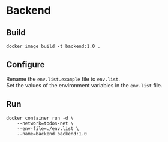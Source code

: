 # Backend

## Build

```shell
docker image build -t backend:1.0 .
```

## Configure

Rename the `env.list.example` file to `env.list`.\
Set the values of the environment variables in the `env.list` file.

## Run

```shell
docker container run -d \
    --network=todos-net \
    --env-file=./env.list \
    --name=backend backend:1.0
```
